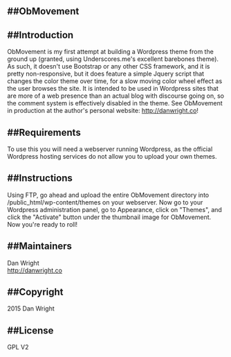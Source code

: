 ##ObMovement
---------------------

##Introduction
---------------------
ObMovement is my first attempt at building a Wordpress theme from the ground up (granted, using Underscores.me's excellent barebones theme). As such, it doesn't use Bootstrap or any other CSS framework, and it is pretty non-responsive, but it does feature a simple Jquery script that changes the color theme over time, for a slow moving color wheel effect as the user browses the site. It is intended to be used in Wordpress sites that are more of a web presence than an actual blog with discourse going on, so the comment system is effectively disabled in the theme. See ObMovement in production at the author's personal website: http://danwright.co!

##Requirements
---------------------
To use this you will need a webserver running Wordpress, as the official Wordpress hosting services do not allow you to upload your own themes.

##Instructions
---------------------
Using FTP, go ahead and upload the entire ObMovement directory into /public_html/wp-content/themes on your webserver. Now go to your Wordpress administration panel, go to Appearance, click on "Themes", and click the "Activate" button under the thumbnail image for ObMovement. Now you're ready to roll!  

##Maintainers
---------------------
Dan Wright  
http://danwright.co  

##Copyright
---------------------
2015 Dan Wright

##License
---------------------
GPL V2
